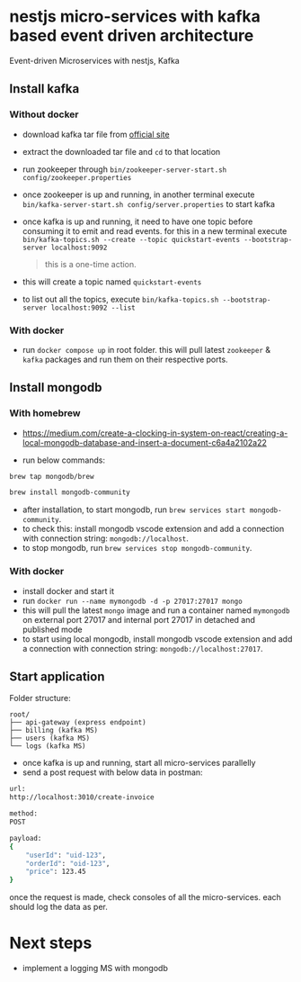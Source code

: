 # nestjs micro-services with kafka based event driven architecture

Event-driven Microservices with nestjs, Kafka

## Install kafka

### Without docker

- download kafka tar file from [official site](https://kafka.apache.org/documentation/#quickstart)
- extract the downloaded tar file and `cd` to that location
- run zookeeper through `bin/zookeeper-server-start.sh config/zookeeper.properties`
- once zookeeper is up and running, in another terminal execute `bin/kafka-server-start.sh config/server.properties` to start kafka
- once kafka is up and running, it need to have one topic before consuming it to emit and read events. for this in a new terminal execute `bin/kafka-topics.sh --create --topic quickstart-events --bootstrap-server localhost:9092`

  > this is a one-time action.

- this will create a topic named `quickstart-events`
- to list out all the topics, execute `bin/kafka-topics.sh --bootstrap-server localhost:9092 --list`

### With docker

- run `docker compose up` in root folder. this will pull latest `zookeeper` & `kafka` packages and run them on their respective ports.

## Install mongodb

### With homebrew

- https://medium.com/create-a-clocking-in-system-on-react/creating-a-local-mongodb-database-and-insert-a-document-c6a4a2102a22

- run below commands:

```bash
brew tap mongodb/brew
```

```bash
brew install mongodb-community
```

- after installation, to start mongodb, run `brew services start mongodb-community`.
- to check this: install mongodb vscode extension and add a connection with connection string: `mongodb://localhost`.
- to stop mongodb, run `brew services stop mongodb-community`.

### With docker

- install docker and start it
- run `docker run --name mymongodb -d -p 27017:27017 mongo`
- this will pull the latest `mongo` image and run a container named `mymongodb` on external port 27017 and internal port 27017 in detached and published mode
- to start using local mongodb, install mongodb vscode extension and add a connection with connection string: `mongodb://localhost:27017`.

## Start application

Folder structure:

```
root/
├── api-gateway (express endpoint)
├── billing (kafka MS)
├── users (kafka MS)
└── logs (kafka MS)
```

- once kafka is up and running, start all micro-services parallelly
- send a post request with below data in postman:

```bash
url:
http://localhost:3010/create-invoice

method:
POST

payload:
{
    "userId": "uid-123",
    "orderId": "oid-123",
    "price": 123.45
}
```

once the request is made, check consoles of all the micro-services. each should log the data as per.

# Next steps

- implement a logging MS with mongodb
